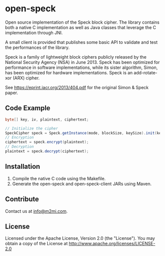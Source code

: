 # open-speck

Open source implementation of the Speck block cipher. The library contains both a native C implementation as well as Java classes that leverage the C implementation through JNI.

A small client is provided that publishes some basic API to validate and test the performances of the library.

Speck is a family of lightweight block ciphers publicly released by the National Security Agency (NSA) in June 2013. Speck has been optimized for performance in software implementations, while its sister algorithm, Simon, has been optimized for hardware implementations. Speck is an add-rotate-xor (ARX) cipher.

See https://eprint.iacr.org/2013/404.pdf for the original Simon & Speck paper.

## Code Example

```Java
byte[] key, iv, plaintext, ciphertext;

// Initialize the cipher
SpeckCipher speck = Speck.getInstance(mode, blockSize, keySize).init(key, iv);
// Encryption
ciphertext = speck.encrypt(plaintext);
// Decryption
plaintext = speck.decrypt(ciphertext);
```

## Installation

1. Compile the native C code using the Makefile.
2. Generate the open-speck and open-speck-client JARs using Maven.

## Contribute

Contact us at info@m2mi.com.

## License

Licensed under the Apache License, Version 2.0 (the "License"). You may obtain a copy of the License at http://www.apache.org/licenses/LICENSE-2.0

